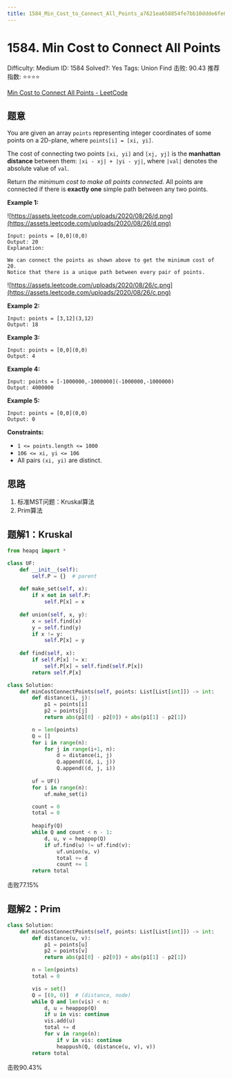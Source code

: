```yaml
---
title: 1584_Min_Cost_to_Connect_All_Points_a7621ea658854fe7bb10ddde6fe0ccfb
---
```


# 1584. Min Cost to Connect All Points

Difficulty: Medium
ID: 1584
Solved?: Yes
Tags: Union Find
击败: 90.43
推荐指数: ⭐⭐⭐⭐

[Min Cost to Connect All Points - LeetCode](https://leetcode.com/problems/min-cost-to-connect-all-points/)

## 题意

You are given an array `points` representing integer coordinates of some points on a 2D-plane, where `points[i] = [xi, yi]`.

The cost of connecting two points `[xi, yi]` and `[xj, yj]` is the **manhattan distance** between them: `|xi - xj| + |yi - yj|`, where `|val|` denotes the absolute value of `val`.

Return *the minimum cost to make all points connected.* All points are connected if there is **exactly one** simple path between any two points.

**Example 1:**

![https://assets.leetcode.com/uploads/2020/08/26/d.png](https://assets.leetcode.com/uploads/2020/08/26/d.png)

```
Input: points = [0,0](0,0)
Output: 20
Explanation:

We can connect the points as shown above to get the minimum cost of 20.
Notice that there is a unique path between every pair of points.

```

![https://assets.leetcode.com/uploads/2020/08/26/c.png](https://assets.leetcode.com/uploads/2020/08/26/c.png)

**Example 2:**

```
Input: points = [3,12](3,12)
Output: 18

```

**Example 3:**

```
Input: points = [0,0](0,0)
Output: 4

```

**Example 4:**

```
Input: points = [-1000000,-1000000](-1000000,-1000000)
Output: 4000000

```

**Example 5:**

```
Input: points = [0,0](0,0)
Output: 0

```

**Constraints:**

- `1 <= points.length <= 1000`
- `106 <= xi, yi <= 106`
- All pairs `(xi, yi)` are distinct.

## 思路

1. 标准MST问题：Kruskal算法
2. Prim算法

## 题解1：Kruskal

```python
from heapq import *

class UF:
    def __init__(self):
        self.P = {}  # parent
        
    def make_set(self, x):
        if x not in self.P:
            self.P[x] = x
            
    def union(self, x, y):
        x = self.find(x)
        y = self.find(y)
        if x != y:
            self.P[x] = y
    
    def find(self, x):
        if self.P[x] != x:
            self.P[x] = self.find(self.P[x])
        return self.P[x]

class Solution:
    def minCostConnectPoints(self, points: List[List[int]]) -> int:
        def distance(i, j):
            p1 = points[i]
            p2 = points[j]
            return abs(p1[0] - p2[0]) + abs(p1[1] - p2[1])

        n = len(points)
        Q = []
        for i in range(n):
            for j in range(i+1, n):
                d = distance(i, j)
                Q.append((d, i, j))
                Q.append((d, j, i))
        
        uf = UF()
        for i in range(n):
            uf.make_set(i)

        count = 0
        total = 0
        
        heapify(Q)
        while Q and count < n - 1:
            d, u, v = heappop(Q)
            if uf.find(u) != uf.find(v):
                uf.union(u, v)
                total += d
                count += 1
        return total
```

击败77.15%

## 题解2：Prim

```python
class Solution:
    def minCostConnectPoints(self, points: List[List[int]]) -> int:
        def distance(u, v):
            p1 = points[u]
            p2 = points[v]
            return abs(p1[0] - p2[0]) + abs(p1[1] - p2[1])

        n = len(points)
        total = 0

        vis = set()
        Q = [(0, 0)]  # (distance, node)
        while Q and len(vis) < n:
            d, u = heappop(Q)
            if u in vis: continue
            vis.add(u)
            total += d
            for v in range(n):
                if v in vis: continue
                heappush(Q, (distance(u, v), v))
        return total
```

击败90.43%